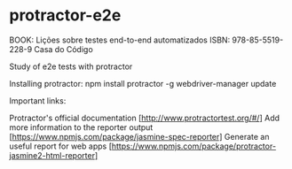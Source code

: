 # protractor-e2e
BOOK: Lições sobre testes end-to-end automatizados ISBN: 978-85-5519-228-9 Casa do Código

Study of e2e tests with protractor

Installing protractor:
npm install protractor -g
webdriver-manager update

Important links:

Protractor's official documentation [http://www.protractortest.org/#/]
Add more information to the reporter output [https://www.npmjs.com/package/jasmine-spec-reporter]
Generate an useful report for web apps [https://www.npmjs.com/package/protractor-jasmine2-html-reporter]
